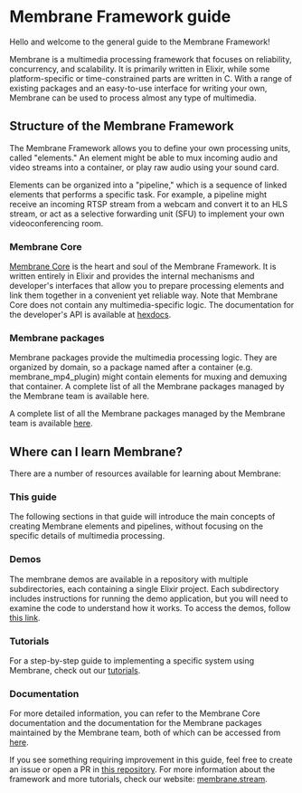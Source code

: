 # Membrane Framework guide
Hello and welcome to the general guide to the Membrane Framework!

Membrane is a multimedia processing framework that focuses on reliability, concurrency, and scalability. It is primarily written in Elixir, while some platform-specific or time-constrained parts are written in C. With a range of existing packages and an easy-to-use interface for writing your own, Membrane can be used to process almost any type of multimedia.

## Structure of the Membrane Framework
The Membrane Framework allows you to define your own processing units, called "elements." An element might be able to mux incoming audio and video streams into a container, or play raw audio using your sound card.

Elements can be organized into a "pipeline," which is a sequence of linked elements that performs a specific task. For example, a pipeline might receive an incoming RTSP stream from a webcam and convert it to an HLS stream, or act as a selective forwarding unit (SFU) to implement your own videoconferencing room.

### Membrane Core
[Membrane Core](https://github.com/membraneframework/membrane_core) is the heart and soul of the Membrane Framework. It is written entirely in Elixir and provides the internal mechanisms and developer's interfaces that allow you to prepare processing elements and link them together in a convenient yet reliable way. Note that Membrane Core does not contain any multimedia-specific logic. 
The documentation for the developer's API is available at [hexdocs](https://hexdocs.pm/membrane_core/readme.html).

### Membrane packages
Membrane packages provide the multimedia processing logic. They are organized by domain, so a package named after a container (e.g. membrane_mp4_plugin) might contain elements for muxing and demuxing that container. A complete list of all the Membrane packages managed by the Membrane team is available here.

A complete list of all the Membrane packages managed by the Membrane team is available [here](https://membrane.stream/guide/v0.7/packages.html#content).

## Where can I learn Membrane?
There are a number of resources available for learning about Membrane:

### This guide
The following sections in that guide will introduce the main concepts of creating Membrane elements and pipelines, without focusing on the specific details of multimedia processing.

### Demos
The membrane demos are available in a repository with multiple subdirectories, each containing a single Elixir project. Each subdirectory includes instructions for running the demo application, but you will need to examine the code to understand how it works. To access the demos, follow [this link](https://github.com/membraneframework/membrane_demo).

### Tutorials
For a step-by-step guide to implementing a specific system using Membrane, check out our [tutorials](https://membrane.stream/learn).

### Documentation
For more detailed information, you can refer to the Membrane Core documentation and the documentation for the Membrane packages maintained by the Membrane team, both of which can be accessed from [here](https://hex.pm/orgs/membraneframework).


If you see something requiring improvement in this guide, feel free to create an issue or open a PR in [this repository](https://github.com/membraneframework/guide). For more information about the framework and more tutorials, check our website: [membrane.stream](https://membrane.stream).
